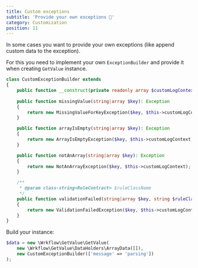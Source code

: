 ```yaml
---
title: Custom exceptions
subtitle: 'Provide your own exceptions 🚀'
category: Customization
position: 11
---
```


In some cases you want to provide your own exceptions (like append custom data to the exception).

For this you need to implement your own `ExceptionBuilder` and provide it when creating `GetValue` instance.

```php
class CustomExceptionBuilder extends 
{
    public function __construct(private readonly array $customLogContext) {}
    
    public function missingValue(string|array $key): Exception
    {
        return new MissingValueForKeyException($key, $this->customLogContext);
    }

    public function arrayIsEmpty(string|array $key): Exception
    {
        return new ArrayIsEmptyException($key, $this->customLogContext);
    }

    public function notAnArray(string|array $key): Exception
    {
        return new NotAnArrayException($key, $this->customLogContext);
    }

    /**
     * @param class-string<RuleContract> $ruleClassName
     */
    public function validationFailed(string|array $key, string $ruleClassName): Exception;
    {
        return new ValidationFailedException($key, $this->customLogContext);
    }
}
```

Build your instance:

```php
$data = new \Wrkflow\GetValue\GetValue(
    new \Wrkflow\GetValue\DataHolders\ArrayData([]), 
    new CustomExceptionBuilder(['message' => 'parsing'])
);
```
